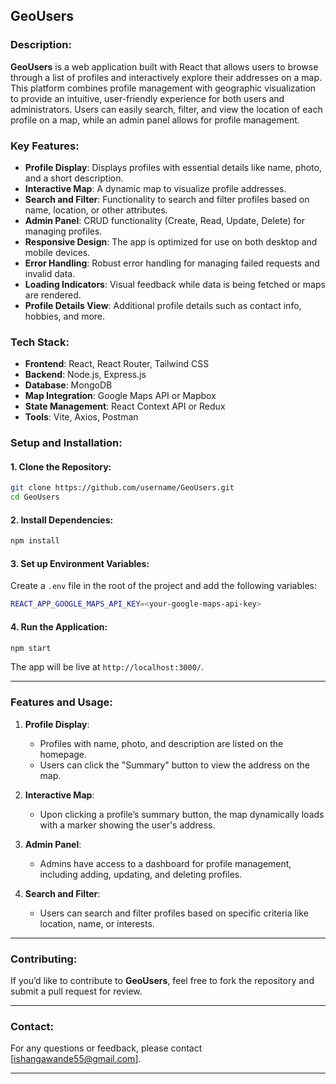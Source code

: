 



##  GeoUsers

### **Description**:
**GeoUsers** is a web application built with React that allows users to browse through a list of profiles and interactively explore their addresses on a map. This platform combines profile management with geographic visualization to provide an intuitive, user-friendly experience for both users and administrators. Users can easily search, filter, and view the location of each profile on a map, while an admin panel allows for profile management.



### **Key Features**:
- **Profile Display**: Displays profiles with essential details like name, photo, and a short description.
- **Interactive Map**: A dynamic map to visualize profile addresses.
- **Search and Filter**: Functionality to search and filter profiles based on name, location, or other attributes.
- **Admin Panel**: CRUD functionality (Create, Read, Update, Delete) for managing profiles.
- **Responsive Design**: The app is optimized for use on both desktop and mobile devices.
- **Error Handling**: Robust error handling for managing failed requests and invalid data.
- **Loading Indicators**: Visual feedback while data is being fetched or maps are rendered.
- **Profile Details View**: Additional profile details such as contact info, hobbies, and more.



### **Tech Stack**:
- **Frontend**: React, React Router, Tailwind CSS
- **Backend**: Node.js, Express.js
- **Database**: MongoDB
- **Map Integration**: Google Maps API or Mapbox
- **State Management**: React Context API or Redux
- **Tools**: Vite, Axios, Postman



### **Setup and Installation**:

#### **1. Clone the Repository:**

```bash
git clone https://github.com/username/GeoUsers.git
cd GeoUsers
```

#### **2. Install Dependencies:**

```bash
npm install
```

#### **3. Set up Environment Variables:**

Create a `.env` file in the root of the project and add the following variables:

```bash
REACT_APP_GOOGLE_MAPS_API_KEY=<your-google-maps-api-key>
```

#### **4. Run the Application:**

```bash
npm start
```

The app will be live at `http://localhost:3000/`.

---




### **Features and Usage**:

1. **Profile Display**:
   - Profiles with name, photo, and description are listed on the homepage.
   - Users can click the "Summary" button to view the address on the map.

2. **Interactive Map**:
   - Upon clicking a profile’s summary button, the map dynamically loads with a marker showing the user's address.

3. **Admin Panel**:
   - Admins have access to a dashboard for profile management, including adding, updating, and deleting profiles.

4. **Search and Filter**:
   - Users can search and filter profiles based on specific criteria like location, name, or interests.

---

### **Contributing**:
If you’d like to contribute to **GeoUsers**, feel free to fork the repository and submit a pull request for review.

---


### **Contact**:
For any questions or feedback, please contact [ishangawande55@gmail.com].

---

